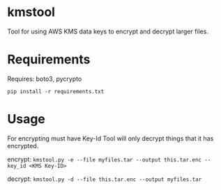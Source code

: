 # kmstool
Tool for using AWS KMS data keys to encrypt and decrypt larger files. 

# Requirements
Requires: boto3, pycrypto 

```pip install -r requirements.txt```

# Usage
For encrypting must have Key-Id 
Tool will only decrypt things that it has encrypted. 

encrypt: 
```kmstool.py -e --file myfiles.tar --output this.tar.enc --key_id <KMS Key-ID>```

decrypt:
```kmstool.py -d --file this.tar.enc --output myfiles.tar```
